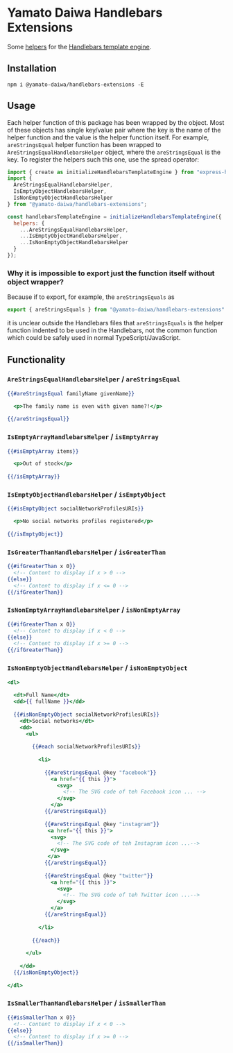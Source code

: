 # Yamato Daiwa Handlebars Extensions

Some [helpers](https://handlebarsjs.com/guide/#custom-helpers) for the [Handlebars template engine](https://handlebarsjs.com/guide/).


## Installation

```
npm i @yamato-daiwa/handlebars-extensions -E
```


## Usage 

Each helper function of this package has been wrapped by the object.
Most of these objects has single key/value pair where the key is the name of the helper function and the
  value is the helper function itself.
For example, `areStringsEqual` helper function has been wrapped to `AreStringsEqualHandlebarsHelper` object,
  where the `areStringsEqual` is the key.
To register the helpers such this one, use the spread operator:

```js
import { create as initializeHandlebarsTemplateEngine } from "express-handlebars";
import { 
  AreStringsEqualHandlebarsHelper,
  IsEmptyObjectHandlebarsHelper,
  IsNonEmptyObjectHandlebarsHelper
} from "@yamato-daiwa/handlebars-extensions";

const handlebarsTemplateEngine = initializeHandlebarsTemplateEngine({
  helpers: {
    ...AreStringsEqualHandlebarsHelper,
    ...IsEmptyObjectHandlebarsHelper,
    ...IsNonEmptyObjectHandlebarsHelper
  }
});
```

### Why it is impossible to export just the function itself without object wrapper?

Because if to export, for example, the `areStringsEquals` as 

```js
export { areStringsEquals } from "@yamato-daiwa/handlebars-extensions"
```

it is unclear outside the Handlebars files that `areStringsEquals` is the helper function indented to be used in the 
  Handlebars, not the common function which could be safely used in normal TypeScript/JavaScript.


## Functionality
### `AreStringsEqualHandlebarsHelper` / `areStringsEqual`

```handlebars
{{#areStringsEqual familyName givenName}}

  <p>The family name is even with given name?!</p>
    
{{/areStringsEqual}}
```

### `IsEmptyArrayHandlebarsHelper` / `isEmptyArray`

```handlebars
{{#isEmptyArray items}}

  <p>Out of stock</p>
    
{{/isEmptyArray}}
```


### `IsEmptyObjectHandlebarsHelper` / `isEmptyObject`

```handlebars
{{#isEmptyObject socialNetworkProfilesURIs}}

  <p>No social networks profiles registered</p>
    
{{/isEmptyObject}}
```


### `IsGreaterThanHandlebarsHelper` / `isGreaterThan`

```handlebars
{{#ifGreaterThan x 0}}
  <!-- Content to display if x > 0 -->
{{else}}
  <!-- Content to display if x <= 0 -->
{{/ifGreaterThan}}
```


### `IsNonEmptyArrayHandlebarsHelper` / `isNonEmptyArray`

```handlebars
{{#ifGreaterThan x 0}}
  <!-- Content to display if x < 0 -->
{{else}}
  <!-- Content to display if x >= 0 -->
{{/ifGreaterThan}}
```


### `IsNonEmptyObjectHandlebarsHelper` / `isNonEmptyObject`


```handlebars
<dl>
    
  <dt>Full Name</dt>
  <dd>{{ fullName }}</dd>
    
  {{#isNonEmptyObject socialNetworkProfilesURIs}}
    <dt>Social networks</dt>
    <dd>
      <ul>
           
        {{#each socialNetworkProfilesURIs}}
           
          <li>
              
            {{#areStringsEqual @key "facebook"}}
              <a href="{{ this }}">
                <svg>
                  <!-- The SVG code of teh Facebook icon ... -->
                </svg>
              </a>
            {{/areStringsEqual}}
                 
            {{#areStringsEqual @key "instagram"}}
             <a href="{{ this }}">
              <svg>
                <!-- The SVG code of teh Instagram icon ...-->
              </svg>
             </a>
            {{/areStringsEqual}}
              
            {{#areStringsEqual @key "twitter"}}
              <a href="{{ this }}">
                <svg>
                  <!-- The SVG code of teh Twitter icon ...-->
                </svg>
              </a>
            {{/areStringsEqual}}
              
          </li>
        
        {{/each}}
          
      </ul>
        
    </dd>
  {{/isNonEmptyObject}}
    
</dl>
```

### `IsSmallerThanHandlebarsHelper` / `isSmallerThan`

```handlebars
{{#isSmallerThan x 0}}
  <!-- Content to display if x < 0 -->
{{else}}
  <!-- Content to display if x >= 0 -->
{{/isSmallerThan}}
```
